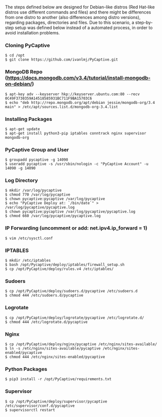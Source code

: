 The steps defined below are designed for Debian-like distros (Red Hat-like distros
use different commands and files) and there might be differences from one distro
to another (also differences among distro versions), regarding packages, directories
and files. Due to this scenario, a step-by-step setup was defined below instead
of a automated process, in order to avoid installation problems.


### Cloning PyCaptive

```
$ cd /opt
$ git clone https://github.com/ivanlmj/PyCaptive.git
```

### MongoDB Repo (https://docs.mongodb.com/v3.4/tutorial/install-mongodb-on-debian/)
```
$ apt-key adv --keyserver hkp://keyserver.ubuntu.com:80 --recv 0C49F3730359A14518585931BC711F9BA15703C6
$ echo "deb http://repo.mongodb.org/apt/debian jessie/mongodb-org/3.4 main" > /etc/apt/sources.list.d/mongodb-org-3.4.list
```

### Installing Packages
```
$ apt-get update
$ apt-get install python3-pip iptables conntrack nginx supervisor mongodb-org
```

### PyCaptive Group and User
```
$ groupadd pycaptive -g 14090
$ useradd pycaptive -s /usr/sbin/nologin -c "PyCaptive Account" -u 14090 -g 14090
```

### Log Directory
```
$ mkdir /var/log/pycaptive
$ chmod 770 /var/log/pycaptive
$ chown pycaptive:pycaptive /var/log/pycaptive
$ echo "PyCaptive Deploy at: `/bin/date`" > /var/log/pycaptive/pycaptive.log
$ chown pycaptive:pycaptive /var/log/pycaptive/pycaptive.log
$ chmod 660 /var/log/pycaptive/pycaptive.log
```

### IP Forwarding (uncomment or add: net.ipv4.ip_forward = 1)
```
$ vim /etc/sysctl.conf
```

### IPTABLES
```
$ mkdir /etc/iptables
$ bash /opt/Pycaptive/deploy/iptables/firewall_setup.sh
$ cp /opt/PyCaptive/deploy/rules.v4 /etc/iptables/
```

### Sudoers
```
$ cp /opt/PyCaptive/deploy/sudoers.d/pycaptive /etc/sudoers.d
$ chmod 444 /etc/sudoers.d/pycaptive
```

### Logrotate
```
$ cp /opt/PyCaptive/deploy/logrotate/pycaptive /etc/logrotate.d/
$ chmod 444 /etc/logrotate.d/pycaptive
```

### Nginx
```
$ cp /opt/PyCaptive/deploy/nginx/pycaptive /etc/nginx/sites-available/
$ ln -s /etc/nginx/sites-available/pycaptive /etc/nginx/sites-enabled/pycaptive
$ chmod 444 /etc/nginx/sites-enabled/pycaptive
```

### Python Packages
```
$ pip3 install -r /opt/PyCaptive/requirements.txt
```


### Supervisor
```
$ cp /opt/PyCaptive/deploy/supervisor/pycaptive /etc/supervisor/conf.d/pycaptive
$ supervisorctl restart
```
